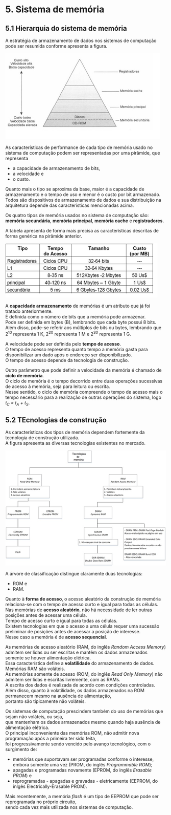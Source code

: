 # 5. Sistema de memória

## 5.1 Hierarquia do sistema de memória
A estratégia de armazenamento de dados nos sistemas de computação pode ser resumida conforme apresenta a figura.

![Hierarquia do sistema de memória](/arq_aulas/images/hierarquiamemoria.jpg)
 
As características de performance de cada tipo de memória usado no sistema de computação podem ser representadas por uma pirâmide, 
que representa  
- a capacidade de armazenamento de bits,  
- a velocidade e   
- o custo. 
 
Quanto mais o tipo se aproxima da base, maior é a capacidade de armazenamento e o tempo de uso e menor é o custo por bit armazenado.  
Todos são dispositivos de armazenamento de dados e sua distribuição na arquitetura depende das características mencionadas acima.

Os quatro tipos de memória usados no sistema de computação são: **memória secundária**, **memória principal**, **memória cache** e **registradores**. 

A tabela apresenta de forma mais precisa as características descritas de forma genérica na pirâmide anterior.

![Comparação das características dos níveis da hierarquia de memória](/arq_aulas/images/caracteristicasmemoria.jpg)

A **capacidade armazenamento** de memórias é um atributo que já foi tratado anteriormente.   
É definida como o número de bits que a memória pode armazenar.  
Pode ser definida em bytes (B), lembrando que cada byte possui 8 bits.  
Além disso, pode-se referir aos múltiplos de bits ou bytes, 
lembrando que 2<sup>10</sup> representa 1 K, 2<sup>20</sup> representa 1 M e 2<sup>30</sup> representa 1 G.  

A velocidade pode ser definida pelo **tempo de acesso**.   
O tempo de acesso representa quanto tempo a memória gasta para disponibilizar um dado após o endereço ser disponibilizado.  
O tempo de acesso depende da tecnologia de construção. 

Outro parâmetro que pode definir a velocidade da memória é chamado de **ciclo de memória**.  
O ciclo de memória é o tempo decorrido entre duas operações sucessivas de acesso à memória, seja para leitura ou escrita.  
Nesse sentido, o ciclo de memória compreende o tempo de acesso mais o tempo necessário para a realização de outras operações do sistema, 
logo *t<sub>C</sub> = t<sub>A</sub> + t<sub>S</sub>*.

## 5.2 TEcnologias de construção

As características dos tipos de memória dependem fortemente da tecnologia de construção utilizada.  
A figura apresenta as diversas tecnologias existentes no mercado.  

![Tecnologias de memória](/arq_aulas/images/tecnologiasmemoria.jpg)

A árvore de classificação distingue claramente duas tecnologias:  
- ROM e  
- RAM. 

Quanto à **forma de acesso**, o acesso aleatório da construção de memória relaciona-se com o tempo de acesso curto e
igual para todas as células. Nas memórias de **acesso aleatório**, não há necessidade de ler outras posições antes de acessar uma célula.   
Tempo de acesso curto e igual para todas as células.  
Existem tecnologias em que o acesso a uma célula requer uma sucessão preliminar de posições antes de acessar a posição de interesse.  
Nesse caso a memória é de **acesso sequencial**.  

As memórias de acesso aleatório (RAM, do inglês *Random Access Memory*) admitem ser lidas ou ser escritas e
mantêm os dados armazenados somente se houver alimentação elétrica.  
Essa característica define a **volatilidade** do armazenamento de dados.  
Memórias RAM são voláteis.  
As memórias somente de acesso (ROM, do inglês *Read Only Memory*) não admitem ser lidas e escritas livremente, com as RAMs.  
A escrita dos dados é realizada de acordo com condições controladas.  
Além disso, quanto à volatilidade, os dados armazenados na ROM permanecem mesmo na ausência de alimentação,  
portanto são tipicamente não voláteis. 

Os sistemas de computação prescindem também do uso de memórias que sejam não voláteis, ou seja,   
que mantenham os dados armazenados mesmo quando haja ausência de alimentação elétrica.  
O principal inconveniente das memórias ROM, não admitir nova programação após a primeira ter sido feita,   
foi progressivamente sendo vencido pelo avanço tecnológico, com o surgimento de:  
- memórias que suportavam ser programadas conforme o interesse, embora somente uma vez (PROM, do inglês *Programmable ROM*);  
- apagadas e programadas novamente (EPROM, do inglês *Erasable PROM*) e  
- reprogramadas - apagadas e gravadas - eletricamente (EEPROM, do inlgês Electrically-Erasable PROM).
 
Mais recentemente, a memória *flash* é um tipo de EEPROM que pode ser reprogramada no próprio circuito,  
sendo cada vez mais utilizada nos sistemas de computação. 

